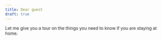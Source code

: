 ```yaml
---
title: Dear guest 
draft: true
---
```


Let me give you a tour on the things you need to know if you are staying at home.